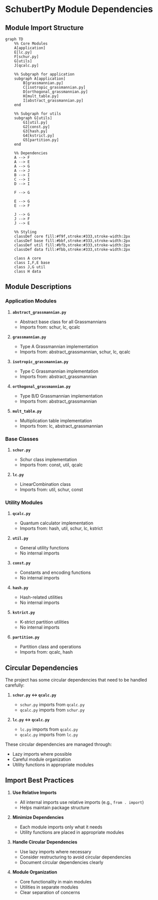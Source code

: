 # SchubertPy Module Dependencies

## Module Import Structure

```mermaid
graph TD
    %% Core Modules
    A[application]
    E[lc.py]
    F[schur.py]
    G[utils]
    J[qcalc.py]

    %% Subgraph for application
    subgraph A[application]
        B[grassmannian.py]
        C[isotropic_grassmannian.py]
        D[orthogonal_grassmannian.py]
        H[mult_table.py]
        I[abstract_grassmannian.py]
    end

    %% Subgraph for utils
    subgraph G[utils]
        G1[util.py]
        G2[const.py]
        G3[hash.py]
        G4[kstrict.py]
        G5[partition.py]
    end

    %% Dependencies
    A --> F
    A --> E
    A --> G
    A --> J
    B --> I
    C --> I
    D --> I
    
    F --> G

    E --> G
    E --> F

    J --> G
    J --> F
    J --> E

    %% Styling
    classDef core fill:#f9f,stroke:#333,stroke-width:2px
    classDef base fill:#bbf,stroke:#333,stroke-width:2px
    classDef util fill:#bfb,stroke:#333,stroke-width:2px
    classDef data fill:#fbb,stroke:#333,stroke-width:2px

    class A core
    class I,F,E base
    class J,G util
    class H data
```

## Module Descriptions

### Application Modules
1. **`abstract_grassmannian.py`**
   - Abstract base class for all Grassmannians
   - Imports from: schur, lc, qcalc

2. **`grassmannian.py`**
   - Type A Grassmannian implementation
   - Imports from: abstract_grassmannian, schur, lc, qcalc

3. **`isotropic_grassmannian.py`**
   - Type C Grassmannian implementation
   - Imports from: abstract_grassmannian

4. **`orthogonal_grassmannian.py`**
   - Type B/D Grassmannian implementation
   - Imports from: abstract_grassmannian

5. **`mult_table.py`**
   - Multiplication table implementation
   - Imports from: lc, abstract_grassmannian

### Base Classes
1. **`schur.py`**
   - Schur class implementation
   - Imports from: const, util, qcalc

2. **`lc.py`**
   - LinearCombination class
   - Imports from: util, schur, const

### Utility Modules
1. **`qcalc.py`**
   - Quantum calculator implementation
   - Imports from: hash, util, schur, lc, kstrict

2. **`util.py`**
   - General utility functions
   - No internal imports

3. **`const.py`**
   - Constants and encoding functions
   - No internal imports

4. **`hash.py`**
   - Hash-related utilities
   - No internal imports

5. **`kstrict.py`**
   - K-strict partition utilities
   - No internal imports

6. **`partition.py`**
   - Partition class and operations
   - Imports from: qcalc, hash

## Circular Dependencies

The project has some circular dependencies that need to be handled carefully:

1. **`schur.py` ↔ `qcalc.py`**
   - `schur.py` imports from `qcalc.py`
   - `qcalc.py` imports from `schur.py`

2. **`lc.py` ↔ `qcalc.py`**
   - `lc.py` imports from `qcalc.py`
   - `qcalc.py` imports from `lc.py`

These circular dependencies are managed through:
- Lazy imports where possible
- Careful module organization
- Utility functions in appropriate modules

## Import Best Practices

1. **Use Relative Imports**
   - All internal imports use relative imports (e.g., `from . import`)
   - Helps maintain package structure

2. **Minimize Dependencies**
   - Each module imports only what it needs
   - Utility functions are placed in appropriate modules

3. **Handle Circular Dependencies**
   - Use lazy imports where necessary
   - Consider restructuring to avoid circular dependencies
   - Document circular dependencies clearly

4. **Module Organization**
   - Core functionality in main modules
   - Utilities in separate modules
   - Clear separation of concerns 